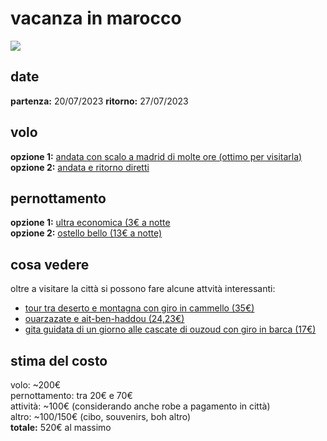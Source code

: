 # vacanza in marocco
![](https://www.siviaggia.it/wp-content/uploads/sites/2/2017/10/marocco-mare-costa-nord-melilla.jpg)

## date
**partenza:** 20/07/2023
**ritorno:**  27/07/2023

## volo
**opzione 1:** [andata con scalo a madrid di molte ore (ottimo per visitarla)](https://www.skyscanner.it/trasporti/voli/mila/rak/230720/230727/config/14476-2307200610--31915-1-15753-2307201805|15753-2307270910--32356-0-14476-2307271325?adultsv2=1&cabinclass=economy&childrenv2=&inboundaltsenabled=false&is_banana_refferal=true&outboundaltsenabled=false&preferdirects=false&ref=home&rtn=1)<br>
**opzione 2:** [andata e ritorno diretti](https://www.skyscanner.it/trasporti/voli/mila/rak/230720/230727/config/14476-2307200600--32356-0-15753-2307200820|15753-2307270910--32356-0-14476-2307271325?adultsv2=1&cabinclass=economy&childrenv2=&inboundaltsenabled=false&is_banana_refferal=true&outboundaltsenabled=false&preferdirects=false&ref=home&rtn=1)

## pernottamento
**opzione 1:** [ultra economica (3€ a notte](https://www.italian.hostelworld.com/pwa/hosteldetails.php/Hostel-Dream-Belko/Marrakech/294157?from=2023-08-20&to=2023-08-27&guests=1)<br>
**opzione 2:** [ostello bello (13€ a notte)](https://www.italian.hostelworld.com/pwa/hosteldetails.php/The-Central-House-Marrakech-Medina/Marrakech/272422?from=2023-08-20&to=2023-08-27&guests=1)

## cosa vedere
oltre a visitare la città si possono fare alcune attvità interessanti:
  - [tour tra deserto e montagna con giro in cammello (35€)](https://www.getyourguide.it/marrakech-l208/marrakech-giornata-fra-deserto-e-montagna-giro-su-cammello-t238497/)<br>
  - [ouarzazate e ait-ben-haddou (24,23€)](https://www.getyourguide.it/marrakech-l208/gita-privata-di-un-giorno-a-ouarzazate-e-ait-ben-haddou-t59397/)<br>
  - [gita guidata di un giorno alle cascate di ouzoud con giro in barca (17€)](https://www.getyourguide.it/marrakech-l208/tour-di-1-giorno-alle-cascate-di-ouzoud-da-marrakech-t74708/)

## stima del costo
volo: ~200€<br>
pernottamento: tra 20€ e 70€<br>
attività: ~100€ (considerando anche robe a pagamento in città)<br>
altro: ~100/150€ (cibo, souvenirs, boh altro)<br>
**totale:** 520€ al massimo
